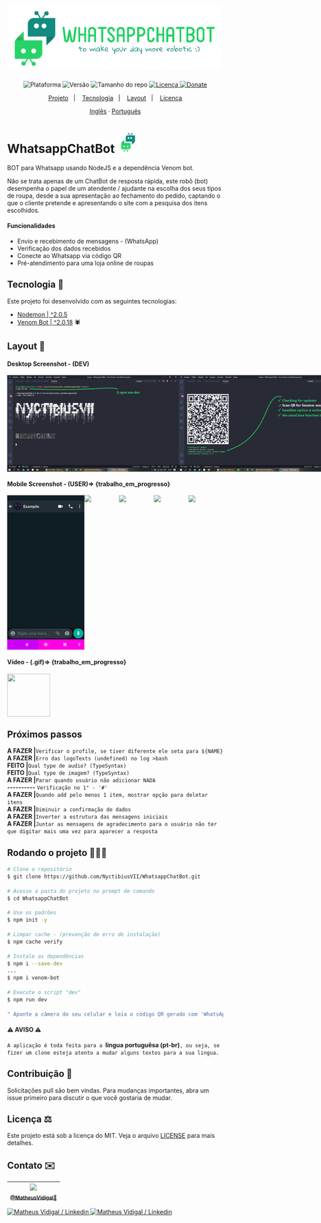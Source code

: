<h1 align="center">
  <br>
    <img src="./.github/logos/logo-WhatsappChatBot-long.jpg" width="500" heigh="150" alt="logo WhatsApp chat bot">
</h1>
<!-- <h4 align="center">Contexto...</h4> -->
<p align="center">
  <img alt="Plataforma" src="https://img.shields.io/static/v1?label=Plataforma&message=Mobile/PC&color=25d366&labelColor=075e54">
  <img alt="Versão" src="https://img.shields.io/static/v1?label=Version&message=1.0&color=25d366&labelColor=075e54">
  <img alt="Tamanho do repo" src="https://img.shields.io/github/repo-size/NyctibiusVII/WhatsappChatBot?color=25d366&labelColor=075e54">
  <a href="https://github.com/NyctibiusVII/WhatsappChatBot/blob/master/LICENSE">
    <img alt="Licença" src="https://img.shields.io/static/v1?label=License&message=MIT&color=25d366&labelColor=075e54">
  </a>
  <a href="https://picpay.me/Matheus_nyctibius_vii">
  <img alt="Donate" src="https://img.shields.io/static/v1?label=$&message=Donate&color=25d366&labelColor=075e54">
  </a>
</p>
<p align="center">
  <a href="#WhatsappChatBot-">Projeto</a>&nbsp;&nbsp;&nbsp;|&nbsp;&nbsp;&nbsp;
  <a href="#Tecnologia-">Tecnologia</a>&nbsp;&nbsp;&nbsp;|&nbsp;&nbsp;&nbsp;
  <a href="#Layout-">Layout</a>&nbsp;&nbsp;&nbsp;|&nbsp;&nbsp;&nbsp;
  <a href="#Licença-%EF%B8%8F">Licença</a>
</p>
<p align="center">
    <a href="README.md">Inglês</a>
    ·
    <a href="README-pt.md">Português</a>
</p>

# WhatsappChatBot <img src=".github/logos/logo-WhatsappChatBot-icon.png" width="50" alt="logo icon">
BOT para Whatsapp usando NodeJS e a dependência Venom bot.

Não se trata apenas de um ChatBot de resposta rápida, este robô (bot) desempenha o papel de um atendente / ajudante na escolha dos seus tipos de roupa, desde a sua apresentação ao fechamento do pedido, captando o que o cliente pretende e apresentando o site com a pesquisa dos itens escolhidos.

#### Funcionalidades
* Envio e recebimento de mensagens - (WhatsApp)
* Verificação dos dados recebidos
* Conecte ao Whatsapp via código QR
* Pré-atendimento para uma loja online de roupas

## Tecnologia 🚀
Este projeto foi desenvolvido com as seguintes tecnologias:

- [Nodemon | ^2.0.5](https://nodejs.org/en/)
- [Venom Bot | ^2.0.18](https://github.com/orkestral/venom) 🕷

## Layout 🚧
#### Desktop Screenshot - (DEV)
<div style="display: flex; flex-direction: 'column'; align-items: 'center';">
<!-- 35,56 cm | 14” in, Laptop print (Lenovo ideapad 310-14ISK) -->
   <img src="./.github/desktop-start.png"  width="400px">
   <img src="./.github/desktop-QRcode.png" width="400px">
</div>

#### Mobile Screenshot - (USER)=> {trabalho_em_progresso}
<div style="display: flex; flex-direction: 'row';">
<!-- 154.4 x 72.2, Mobile print (Motorola G6 Play) -->
   <img src="./.github/mobile-example.png" width="180">
   <img src="./.github/mobile-start.png"   width="180">
   <img src="./.github/mobile-middle.png"  width="180">
   <img src="./.github/mobile-end.png"     width="180">
   <img src="./.github/mobile-cancel.png"  width="180">
</div>

#### Vídeo - (.gif)=> {trabalho_em_progresso}
<div style="display: flex; flex-direction: 'column'; align-items: 'center';">
   <img src="https://media.giphy.com/media/vFKqnCdLPNOKc/giphy.gif" width="100" height="100" />
</div>

## Próximos passos
**A FAZER |**`Verificar o profile, se tiver diferente ele seta para ${NAME}`<br>
**A FAZER |**`Erro das logoTexts (undefined) no log >bash`<br>
**FEITO |**`Qual type de audio? (TypeSyntax)`<br>
**FEITO |**`Qual type de imagem? (TypeSyntax)`<br>
**A FAZER |**`Parar quando usuário não adicionar NADA`<br>
**----------** `Verificação no 1° - '#'`<br>
**A FAZER |**`Quando add pelo menos 1 item, mostrar opção para deletar itens`<br>
**A FAZER |**`Diminuir a confirmação de dados`<br>
**A FAZER |**`Inverter a estrutura das mensagens iniciais`<br>
**A FAZER |**`Juntar as mensagens de agradecimento para o usuário não ter que digitar mais uma vez para aparecer a resposta`<br>

## Rodando o projeto 🚴🏻‍♂️

```bash
# Clone o repositório
$ git clone https://github.com/NyctibiusVII/WhatsappChatBot.git

# Acesse a pasta do projeto no prompt de comando
$ cd WhatsappChatBot

# Use os padrões
$ npm init -y

# Limpar cache - (prevenção de erro de instalação)
$ npm cache verify

# Instale as dependências
$ npm i --save-dev
...
$ npm i venom-bot

# Execute o script "dev"
$ npm run dev

" Aponte a câmera do seu celular e leia o código QR gerado com 'WhatsApp Web'"
```

#### ⚠ AVISO ⚠
`A aplicação é toda feita para a `**lingua portuguêsa (pt-br)**`, ou seja, se fizer um clone esteja atento a mudar alguns textos para a sua lingua.`

## Contribuição 💭
Solicitações pull são bem vindas. Para mudanças importantes, abra um issue primeiro para discutir o que você gostaria de mudar.

## Licença ⚖️
Este projeto está sob a licença do MIT. Veja o arquivo [LICENSE](https://github.com/NyctibiusVII/WhatsappChatBot/blob/master/LICENSE) para mais detalhes.

## Contato ✉️
| <img src="https://user-images.githubusercontent.com/52816125/90341686-05b68880-dfd8-11ea-969c-70c9ce9d0278.jpg" width=100><br><sub><a href="https://www.instagram.com/nyctibius_vii/?hl=pt-br">@MatheusVidigal🦊</a></sub> |
| :---: |

<p align="left">
   <a href="https://www.linkedin.com/in/matheus-vidigal-nyctibiusvii/">
      <img alt="Matheus Vidigal / Linkedin" src="https://img.shields.io/badge/-Matheus Vidigal-075e54?style=flat&logo=Linkedin&logoColor=ffffff" />
   </a>
   <a href="https://mail.google.com/mail/u/1/#inbox?compose=GTvVlcSGLCKpKJfwPsKKqzXBplKkGtCLvCQcFWdWxCxQFfkHzzjVkgzrMFPBgKBmWFHvrjrCsMqSH">
      <img alt="Matheus Vidigal / Linkedin" src="https://img.shields.io/badge/-Matheus Vidigal-25d366?style=flat&logo=Gmail&logoColor=ffffff" />
   </a>
</p>
<!--
Cor - WhatsApp:
#075e54;
#128c7e;Sombra: #147E71;
#25d366;Sombra: #2DB961;
#dcf8c6;
#34b7f1;
#ece5dd;
-->